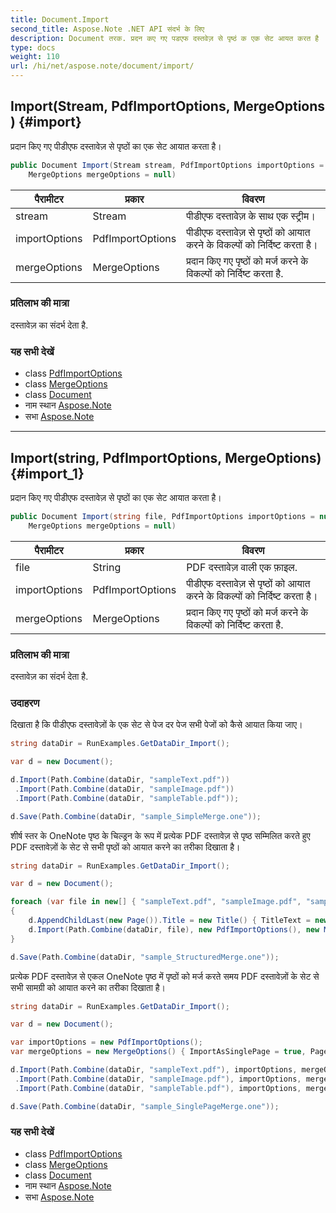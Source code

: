 ```yaml
---
title: Document.Import
second_title: Aspose.Note .NET API संदर्भ के लिए
description: Document तरक. प्रदन कए गए पडएफ दस्तवेज़ से पृष्ठं क एक सेट आयत करत है
type: docs
weight: 110
url: /hi/net/aspose.note/document/import/
---
```

## Import(Stream, PdfImportOptions, MergeOptions) {#import}

प्रदान किए गए पीडीएफ दस्तावेज़ से पृष्ठों का एक सेट आयात करता है।

```csharp
public Document Import(Stream stream, PdfImportOptions importOptions = null, 
    MergeOptions mergeOptions = null)
```

| पैरामीटर | प्रकार | विवरण |
| --- | --- | --- |
| stream | Stream | पीडीएफ दस्तावेज़ के साथ एक स्ट्रीम। |
| importOptions | PdfImportOptions | पीडीएफ दस्तावेज़ से पृष्ठों को आयात करने के विकल्पों को निर्दिष्ट करता है। |
| mergeOptions | MergeOptions | प्रदान किए गए पृष्ठों को मर्ज करने के विकल्पों को निर्दिष्ट करता है. |

### प्रतिलाभ की मात्रा

दस्तावेज़ का संदर्भ देता है.

### यह सभी देखें

* class [PdfImportOptions](../../../aspose.note.importing/pdfimportoptions/)
* class [MergeOptions](../../mergeoptions/)
* class [Document](../)
* नाम स्थान [Aspose.Note](../../document/)
* सभा [Aspose.Note](../../../)

---

## Import(string, PdfImportOptions, MergeOptions) {#import_1}

प्रदान किए गए पीडीएफ दस्तावेज़ से पृष्ठों का एक सेट आयात करता है।

```csharp
public Document Import(string file, PdfImportOptions importOptions = null, 
    MergeOptions mergeOptions = null)
```

| पैरामीटर | प्रकार | विवरण |
| --- | --- | --- |
| file | String | PDF दस्तावेज़ वाली एक फ़ाइल. |
| importOptions | PdfImportOptions | पीडीएफ दस्तावेज़ से पृष्ठों को आयात करने के विकल्पों को निर्दिष्ट करता है। |
| mergeOptions | MergeOptions | प्रदान किए गए पृष्ठों को मर्ज करने के विकल्पों को निर्दिष्ट करता है. |

### प्रतिलाभ की मात्रा

दस्तावेज़ का संदर्भ देता है.

### उदाहरण

दिखाता है कि पीडीएफ दस्तावेज़ों के एक सेट से पेज दर पेज सभी पेजों को कैसे आयात किया जाए।

```csharp
string dataDir = RunExamples.GetDataDir_Import();

var d = new Document();

d.Import(Path.Combine(dataDir, "sampleText.pdf"))
 .Import(Path.Combine(dataDir, "sampleImage.pdf"))
 .Import(Path.Combine(dataDir, "sampleTable.pdf"));

d.Save(Path.Combine(dataDir, "sample_SimpleMerge.one"));
```

शीर्ष स्तर के OneNote पृष्ठ के चिल्ड्रन के रूप में प्रत्येक PDF दस्तावेज़ से पृष्ठ सम्मिलित करते हुए PDF दस्तावेज़ों के सेट से सभी पृष्ठों को आयात करने का तरीका दिखाता है।

```csharp
string dataDir = RunExamples.GetDataDir_Import();

var d = new Document();

foreach (var file in new[] { "sampleText.pdf", "sampleImage.pdf", "sampleTable.pdf" })
{
    d.AppendChildLast(new Page()).Title = new Title() { TitleText = new RichText() { ParagraphStyle = ParagraphStyle.Default }.Append(file) };
    d.Import(Path.Combine(dataDir, file), new PdfImportOptions(), new MergeOptions() { InsertAt = int.MaxValue, InsertAsChild = true });
}

d.Save(Path.Combine(dataDir, "sample_StructuredMerge.one"));
```

प्रत्येक PDF दस्तावेज़ से एकल OneNote पृष्ठ में पृष्ठों को मर्ज करते समय PDF दस्तावेज़ों के सेट से सभी सामग्री को आयात करने का तरीका दिखाता है।

```csharp
string dataDir = RunExamples.GetDataDir_Import();

var d = new Document();

var importOptions = new PdfImportOptions();
var mergeOptions = new MergeOptions() { ImportAsSinglePage = true, PageSpacing = 100 };

d.Import(Path.Combine(dataDir, "sampleText.pdf"), importOptions, mergeOptions)
 .Import(Path.Combine(dataDir, "sampleImage.pdf"), importOptions, mergeOptions)
 .Import(Path.Combine(dataDir, "sampleTable.pdf"), importOptions, mergeOptions);

d.Save(Path.Combine(dataDir, "sample_SinglePageMerge.one"));
```

### यह सभी देखें

* class [PdfImportOptions](../../../aspose.note.importing/pdfimportoptions/)
* class [MergeOptions](../../mergeoptions/)
* class [Document](../)
* नाम स्थान [Aspose.Note](../../document/)
* सभा [Aspose.Note](../../../)



